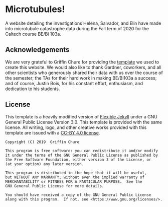 # Microtubules!
A website detailing the investigations Helena, Salvador, and Elin have made into microtubule catastrophe data during the Fall term of 2020 for the Caltech course BE/Bi 103a.


## Acknowledgements
We are very grateful to Griffin Chure for providing the [template](https://github.com/gchure/reproducible_website) we used to create this website. We would also like to thank Gardner, coworkers, and all other scientists who generously shared their data with us over the course of the semester; the TAs for their hard work in making BE/Bi103a a success; and of course, Justin Bois, for his constant effort, enthusiasm, and dedication to his students.

## License
This template is a heavily modified version of [Flexible
Jekyll](https://artemsheludko.github.io/flexible-jekyll/) under a GNU General
Public License Version 3.0. This template is provided with the same license.
All writing, logo, and other creative works provided with this template are
issued with a [CC-BY 4.0 license](https://creativecommons.org/licenses/by/4.0/).


```
Copyright (C) 2019  Griffin Chure 

This program is free software: you can redistribute it and/or modify
it under the terms of the GNU General Public License as published by
the Free Software Foundation, either version 3 of the License, or
(at your option) any later version.

This program is distributed in the hope that it will be useful,
but WITHOUT ANY WARRANTY; without even the implied warranty of
MERCHANTABILITY or FITNESS FOR A PARTICULAR PURPOSE.  See the
GNU General Public License for more details.

You should have received a copy of the GNU General Public License
along with this program.  If not, see <https://www.gnu.org/licenses/>.
```
